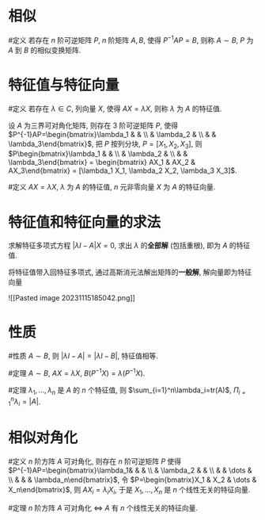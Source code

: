 # 相似

#定义 若存在 $n$ 阶可逆矩阵 $P$, $n$ 阶矩阵 $A, B$, 使得 $P^{-1}AP=B$, 则称 $A\sim B$, $P$ 为 $A$ 到 $B$ 的相似变换矩阵. 

# 特征值与特征向量

#定义 若存在 $\lambda \in C$, 列向量 $X$, 使得 $AX=\lambda X$, 则称 $\lambda$ 为 $A$ 的特征值. 

设 $A$ 为三界可对角化矩阵, 则存在 3 阶可逆矩阵 $P$, 使得 $P^{-1}AP=\begin{bmatrix}\lambda_1 & & \\ & \lambda_2 & \\ & & \lambda_3\end{bmatrix}$, 把 $P$ 按列分块, $P=[X_1, X_2, X_3]$, 则 $P\begin{bmatrix}\lambda_1 & & \\ & \lambda_2 & \\ & & \lambda_3\end{bmatrix} = \begin{bmatrix} AX_1 & AX_2 & AX_3\end{bmatrix} = [\lambda_1 X_1, \lambda_2 X_2, \lambda_3 X_3]$. 

#定义 $AX = \lambda X$, $\lambda$ 为 $A$ 的特征值, $n$ 元非零向量 $X$ 为 $A$ 的特征向量. 

# 特征值和特征向量的求法

求解特征多项式方程 $|\lambda I - A| X = 0$, 求出 $\lambda$ 的**全部解** (包括重根), 即为 $A$ 的特征值. 

将特征值带入回特征多项式, 通过高斯消元法解出矩阵的**一般解**, 解向量即为特征向量

![[Pasted image 20231115185042.png]]
# 性质

#性质 $A \sim B$, 则 $|\lambda I - A| = |\lambda I -B|$, 特征值相等.

#定理 $A \sim B$, $AX=\lambda X$, $B(P^{-1}X)=\lambda (P^{-1}X)$. 

#定理 $\lambda_1, \dots, \lambda_n$ 是 $A$ 的 $n$ 个特征值, 则 $\sum_{i=1}^n\lambda_i=tr(A)$, $\Pi_{i=1}^n\lambda_i = |A|$. 

# 相似对角化

#定义 $n$ 阶方阵 $A$ 可对角化, 则存在 $n$ 阶可逆矩阵 $P$ 使得 $P^{-1}AP=\begin{bmatrix}\lambda_1& & & \\ & \lambda_2 & & \\ & & \dots & \\ & & & \lambda_n\end{bmatrix}$, 令 $P=\begin{bmatrix}X_1 & X_2 & \dots & X_n\end{bmatrix}$, 则 $AX_i = \lambda_i X_i$, 于是 $X_1, \dots, X_n$ 是 $n$ 个线性无关的特征向量. 

#定理 $n$ 阶方阵 $A$ 可对角化 $\Leftrightarrow$ $A$ 有 $n$ 个线性无关的特征向量. 